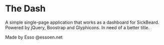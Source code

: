The Dash
====
A simple single-page application that works as a dashboard for SickBeard. Powered by jQuery, Boostrap and Glyphicons. In need of a better title.

Made by Esso @essoen.net
